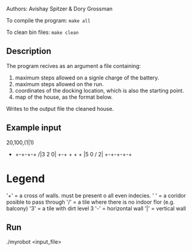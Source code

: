 Authors: Avishay Spitzer & Dory Grossman

To compile the program:
```make all```

To clean bin files:
```make clean```

## Description
The program recives as an argument a file containing:
1. maximum steps allowed on a signle charge of the battery.
2. maximum steps allowed on the run.
3. coordinates of the docking location, which is also the starting point.
4. map of the house, as the format below.

Writes to the output file the cleaned house.


## Example input
20,100,(1|1)
+ +-+-+-+
 /|3 2 0|
+-+ + + +
|5 0 / 2|
+-+-+-+-+

# Legend
'+' = a cross of walls. must be present o all even indecies.
' ' = a coridor posible to pass through
'/' = a tile where there is no indoor flor (e.g. balcony)
'3' = a tile with dirt level 3
'-' = horizontal wall
'|' = vertical wall

## Run

./myrobot <input_file>